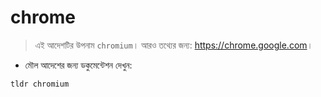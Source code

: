 # chrome

> এই আদেশটির উপনাম `chromium`।
> আরও তথ্যের জন্য: <https://chrome.google.com>।

- মৌল আদেশের জন্য ডকুমেন্টেশন দেখুন:

`tldr chromium`
